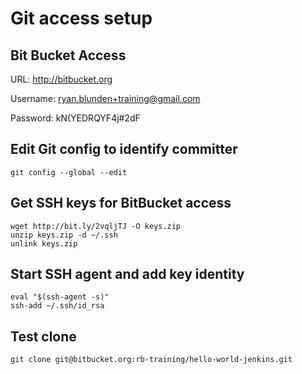 # Git access setup

## Bit Bucket Access

URL: http://bitbucket.org

Username: ryan.blunden+training@gmail.com

Password: kN(YEDRQYF4j#2dF

## Edit Git config to identify committer

    git config --global --edit

## Get SSH keys for BitBucket access

    wget http://bit.ly/2vqljTJ -O keys.zip
    unzip keys.zip -d ~/.ssh
    unlink keys.zip

## Start SSH agent and add key identity

    eval "$(ssh-agent -s)"
    ssh-add ~/.ssh/id_rsa

## Test clone
    git clone git@bitbucket.org:rb-training/hello-world-jenkins.git
